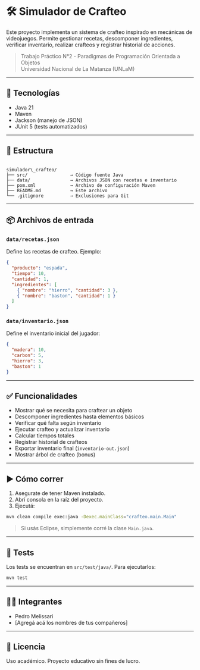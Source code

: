 # 🛠️ Simulador de Crafteo

Este proyecto implementa un sistema de crafteo inspirado en mecánicas de videojuegos. Permite gestionar recetas, descomponer ingredientes, verificar inventario, realizar crafteos y registrar historial de acciones.

> Trabajo Práctico N°2 - Paradigmas de Programación Orientada a Objetos  
> Universidad Nacional de La Matanza (UNLaM)

---

## 🚀 Tecnologías

- Java 21
- Maven
- Jackson (manejo de JSON)
- JUnit 5 (tests automatizados)

---

## 📁 Estructura

```

simulador\_crafteo/
├── src/                → Código fuente Java
├── data/               → Archivos JSON con recetas e inventario
├── pom.xml             → Archivo de configuración Maven
├── README.md           → Este archivo
└── .gitignore          → Exclusiones para Git

````

---

## 📦 Archivos de entrada

### `data/recetas.json`

Define las recetas de crafteo. Ejemplo:

```json
{
  "producto": "espada",
  "tiempo": 10,
  "cantidad": 1,
  "ingredientes": [
    { "nombre": "hierro", "cantidad": 3 },
    { "nombre": "baston", "cantidad": 1 }
  ]
}
````

### `data/inventario.json`

Define el inventario inicial del jugador:

```json
{
  "madera": 10,
  "carbon": 5,
  "hierro": 3,
  "baston": 1
}
```

---

## ✅ Funcionalidades

* Mostrar qué se necesita para craftear un objeto
* Descomponer ingredientes hasta elementos básicos
* Verificar qué falta según inventario
* Ejecutar crafteo y actualizar inventario
* Calcular tiempos totales
* Registrar historial de crafteos
* Exportar inventario final (`inventario-out.json`)
* Mostrar árbol de crafteo (bonus)

---

## ▶️ Cómo correr

1. Asegurate de tener Maven instalado.
2. Abrí consola en la raíz del proyecto.
3. Ejecutá:

```bash
mvn clean compile exec:java -Dexec.mainClass="crafteo.main.Main"
```

> Si usás Eclipse, simplemente corré la clase `Main.java`.

---

## 🧪 Tests

Los tests se encuentran en `src/test/java/`. Para ejecutarlos:

```bash
mvn test
```

---

## 👨‍💻 Integrantes

* Pedro Melissari
* \[Agregá acá los nombres de tus compañeros]

---

## 📘 Licencia

Uso académico. Proyecto educativo sin fines de lucro.

```
